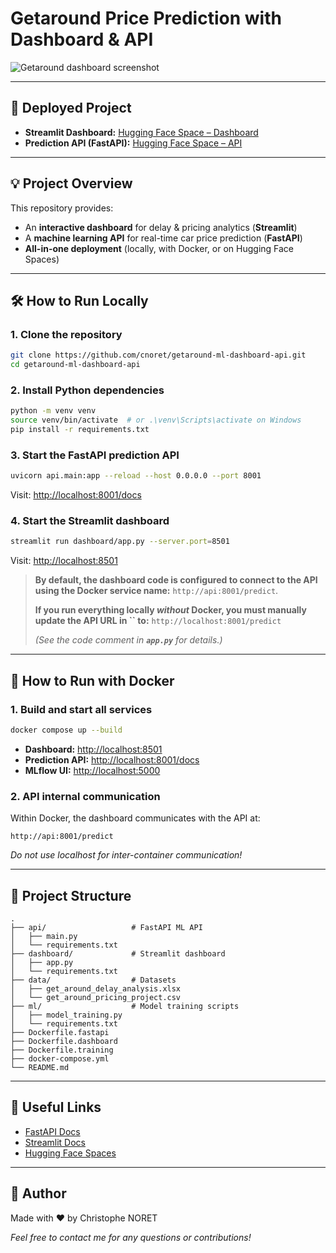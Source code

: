 # Getaround Price Prediction with Dashboard & API
![Getaround dashboard screenshot](https://placehold.co/900x180?text=Getaround+Dashboard+Demo)

---

## 🚀 Deployed Project

- **Streamlit Dashboard:** [Hugging Face Space – Dashboard](https://cnoret-getaround-dashboard.hf.space/)
- **Prediction API (FastAPI):** [Hugging Face Space – API](https://cnoret-getaround-API.hf.space/)


---

## 💡 Project Overview

This repository provides:
- An **interactive dashboard** for delay & pricing analytics (**Streamlit**)
- A **machine learning API** for real-time car price prediction (**FastAPI**)
- **All-in-one deployment** (locally, with Docker, or on Hugging Face Spaces)

---

## 🛠️ How to Run Locally

### 1. Clone the repository
```bash
git clone https://github.com/cnoret/getaround-ml-dashboard-api.git
cd getaround-ml-dashboard-api
```

### 2. Install Python dependencies
```bash
python -m venv venv
source venv/bin/activate  # or .\venv\Scripts\activate on Windows
pip install -r requirements.txt
```

### 3. Start the FastAPI prediction API
```bash
uvicorn api.main:app --reload --host 0.0.0.0 --port 8001
```
Visit: [http://localhost:8001/docs](http://localhost:8001/docs)

### 4. Start the Streamlit dashboard
```bash
streamlit run dashboard/app.py --server.port=8501
```
Visit: [http://localhost:8501](http://localhost:8501)

> **By default, the dashboard code is configured to connect to the API using the Docker service name:** `http://api:8001/predict`.
>
> **If you run everything locally *****without***** Docker, you must manually update the API URL in **``** to:** `http://localhost:8001/predict`
>
> *(See the code comment in **`app.py`** for details.)*

---

## 🐳 How to Run with Docker

### 1. Build and start all services
```bash
docker compose up --build
```
- **Dashboard:** [http://localhost:8501](http://localhost:8501)
- **Prediction API:** [http://localhost:8001/docs](http://localhost:8001/docs)
- **MLflow UI:** [http://localhost:5000](http://localhost:5000)

### 2. API internal communication
Within Docker, the dashboard communicates with the API at:
```
http://api:8001/predict
```
*Do not use localhost for inter-container communication!*

---

## 📂 Project Structure

```text
.
├── api/                   # FastAPI ML API
│   ├── main.py
│   └── requirements.txt
├── dashboard/             # Streamlit dashboard
│   ├── app.py
│   └── requirements.txt
├── data/                  # Datasets
│   ├── get_around_delay_analysis.xlsx
│   └── get_around_pricing_project.csv
├── ml/                    # Model training scripts
│   ├── model_training.py
│   └── requirements.txt
├── Dockerfile.fastapi
├── Dockerfile.dashboard
├── Dockerfile.training
├── docker-compose.yml
└── README.md
```

---

## 📎 Useful Links

- [FastAPI Docs](https://fastapi.tiangolo.com/)
- [Streamlit Docs](https://docs.streamlit.io/)
- [Hugging Face Spaces](https://huggingface.co/spaces)

---

## 👤 Author

Made with ❤️ by Christophe NORET

*Feel free to contact me for any questions or contributions!*
